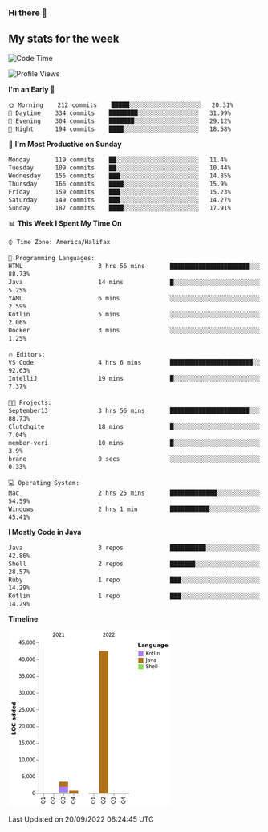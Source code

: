 ### Hi there 👋

## My stats for the week
<!--START_SECTION:waka-->
![Code Time](http://img.shields.io/badge/Code%20Time-396%20hrs%2022%20mins-blue)

![Profile Views](http://img.shields.io/badge/Profile%20Views-2-blue)

**I'm an Early 🐤** 

```text
🌞 Morning    212 commits    █████░░░░░░░░░░░░░░░░░░░░   20.31% 
🌆 Daytime    334 commits    ████████░░░░░░░░░░░░░░░░░   31.99% 
🌃 Evening    304 commits    ███████░░░░░░░░░░░░░░░░░░   29.12% 
🌙 Night      194 commits    ████░░░░░░░░░░░░░░░░░░░░░   18.58%

```
📅 **I'm Most Productive on Sunday** 

```text
Monday       119 commits    ██░░░░░░░░░░░░░░░░░░░░░░░   11.4% 
Tuesday      109 commits    ██░░░░░░░░░░░░░░░░░░░░░░░   10.44% 
Wednesday    155 commits    ███░░░░░░░░░░░░░░░░░░░░░░   14.85% 
Thursday     166 commits    ████░░░░░░░░░░░░░░░░░░░░░   15.9% 
Friday       159 commits    ███░░░░░░░░░░░░░░░░░░░░░░   15.23% 
Saturday     149 commits    ███░░░░░░░░░░░░░░░░░░░░░░   14.27% 
Sunday       187 commits    ████░░░░░░░░░░░░░░░░░░░░░   17.91%

```


📊 **This Week I Spent My Time On** 

```text
⌚︎ Time Zone: America/Halifax

💬 Programming Languages: 
HTML                     3 hrs 56 mins       ██████████████████████░░░   88.73% 
Java                     14 mins             █░░░░░░░░░░░░░░░░░░░░░░░░   5.25% 
YAML                     6 mins              ░░░░░░░░░░░░░░░░░░░░░░░░░   2.59% 
Kotlin                   5 mins              ░░░░░░░░░░░░░░░░░░░░░░░░░   2.06% 
Docker                   3 mins              ░░░░░░░░░░░░░░░░░░░░░░░░░   1.25%

🔥 Editors: 
VS Code                  4 hrs 6 mins        ███████████████████████░░   92.63% 
IntelliJ                 19 mins             █░░░░░░░░░░░░░░░░░░░░░░░░   7.37%

🐱‍💻 Projects: 
September13              3 hrs 56 mins       ██████████████████████░░░   88.73% 
Clutchgite               18 mins             █░░░░░░░░░░░░░░░░░░░░░░░░   7.04% 
member-veri              10 mins             █░░░░░░░░░░░░░░░░░░░░░░░░   3.9% 
brane                    0 secs              ░░░░░░░░░░░░░░░░░░░░░░░░░   0.33%

💻 Operating System: 
Mac                      2 hrs 25 mins       █████████████░░░░░░░░░░░░   54.59% 
Windows                  2 hrs 1 min         ███████████░░░░░░░░░░░░░░   45.41%

```

**I Mostly Code in Java** 

```text
Java                     3 repos             ██████████░░░░░░░░░░░░░░░   42.86% 
Shell                    2 repos             ███████░░░░░░░░░░░░░░░░░░   28.57% 
Ruby                     1 repo              ███░░░░░░░░░░░░░░░░░░░░░░   14.29% 
Kotlin                   1 repo              ███░░░░░░░░░░░░░░░░░░░░░░   14.29%

```


**Timeline**

![Chart not found](https://raw.githubusercontent.com/lyndseyy/lyndseyy/main/charts/bar_graph.png) 


 Last Updated on 20/09/2022 06:24:45 UTC
<!--END_SECTION:waka-->
